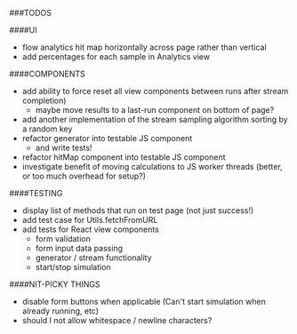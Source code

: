 
###TODOS

####UI
- flow analytics hit map horizontally across page rather than vertical
- add percentages for each sample in Analytics view


####COMPONENTS
- add ability to force reset all view components between runs after stream completion)
	- maybe move results to a last-run component on bottom of page?
- add another implementation of the stream sampling algorithm sorting by a random key
- refactor generator into testable JS component
	- and write tests!
- refactor hitMap component into testable JS component
- investigate benefit of moving calculations to JS worker threads (better, or too much overhead for setup?)


####TESTING
- display list of methods that run on test page (not just success!)
- add test case for Utils.fetchFromURL
- add tests for React view components
	- form validation
	- form input data passing
	- generator / stream functionality
	- start/stop simulation


####NIT-PICKY THINGS
- disable form buttons when applicable (Can't start simulation when already running, etc)
- should I not allow whitespace / newline characters?